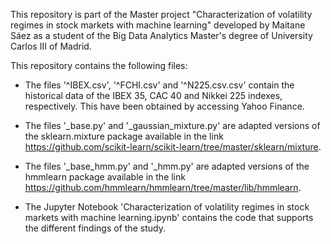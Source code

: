 This repository is part of the Master project "Characterization of volatility regimes in stock markets with machine learning" developed by Maitane Sáez as a student of the Big Data Analytics Master's degree of University Carlos III of Madrid.

This repository contains the following files:
- The files '^IBEX.csv', '^FCHI.csv' and '^N225.csv.csv' contain the historical data of the IBEX 35, CAC 40 and Nikkei 225 indexes, respectively. This have been obtained by accessing Yahoo Finance.

- The files '_base.py' and '_gaussian_mixture.py' are adapted versions of the sklearn.mixture package available in the link https://github.com/scikit-learn/scikit-learn/tree/master/sklearn/mixture.

- The files '_base_hmm.py' and '_hmm.py' are adapted versions of the hmmlearn package available in the link https://github.com/hmmlearn/hmmlearn/tree/master/lib/hmmlearn.

- The Jupyter Notebook 'Characterization of volatility regimes in stock markets with machine learning.ipynb' contains the code that supports the different findings of the study.
